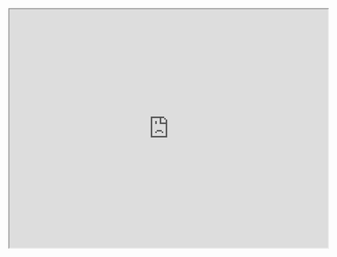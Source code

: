 <iframe src="https://drive.google.com/file/d/1b2nmrX4LxuasTUtJH-RZhAHPLsj9Xicj/preview" width="640" height="480" allow="autoplay"></iframe>

